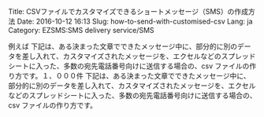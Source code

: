 Title: CSVファイルでカスタマイズできるショートメッセージ（SMS）の作成方法
Date: 2016-10-12 16:13
Slug: how-to-send-with-customised-csv
Lang: ja
Category: EZSMS:SMS delivery service/SMS

例えば
下記は、ある決まった文章でできたメッセージ中に、部分的に別のデータを差し入れて、カスタマイズされたメッセージを、エクセルなどのスプレッドシートに入った、多数の宛先電話番号向けに送信する場合の、csv ファイルの作り方です。１、０００件
下記は、ある決まった文章でできたメッセージ中に、部分的に別のデータを差し入れて、カスタマイズされたメッセージを、エクセルなどのスプレッドシートに入った、多数の宛先電話番号向けに送信する場合の、csv ファイルの作り方です。
